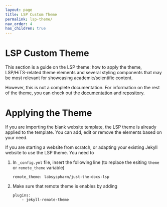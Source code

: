```yaml
---
layout: page
title: LSP Custom Theme
permalink: lsp-theme/
nav_order: 4
has_children: true
---
```

# LSP Custom Theme

This section is a guide on the LSP theme: how to apply the theme, LSP/HiTS-related theme elements and several styling components that may be most relevant for showcasing academic/scientific content.

However, this is not a complete documentation. For information on the rest of the theme, you can check out the [documentation](https://labsyspharm.github.io/just-the-docs-lsp/) and [repository](https://github.com/labsyspharm/just-the-docs-lsp).

# Applying the Theme

If you are importing the blank website template, the LSP theme is already applied to the template. You can add, edit or remove the elements based on your need.

If you are starting a website from scratch, or adapting your existing Jekyll website to use the LSP theme. You need to

1. In `_config.yml` file, insert the following line (to replace the esiting `theme` or `remote_theme` variable)
    ```
    remote_theme: labsyspharm/just-the-docs-lsp
    ```

2. Make sure that remote theme is enables by adding
    ```
    plugins:
        - jekyll-remote-theme
    ```





